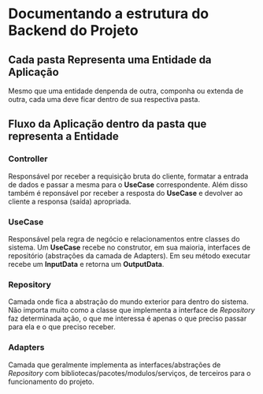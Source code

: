 # Documentando a estrutura do Backend do Projeto

## Cada pasta Representa uma Entidade da Aplicação

Mesmo que uma entidade denpenda de outra, componha ou extenda de outra, cada uma deve ficar dentro de sua respectiva pasta.

## Fluxo da Aplicação dentro da pasta que representa a Entidade

### Controller
Responsável por receber a requisição bruta do cliente, formatar a entrada de dados e passar a mesma para o **UseCase** correspondente. Além disso também é reponsável por receber a resposta do **UseCase** e devolver ao cliente a responsa (saída) apropriada.

### UseCase
Responsável pela regra de negócio e relacionamentos entre classes do sistema.
Um **UseCase** recebe no construtor, em sua maioria, interfaces de repositório (abstrações da camada de Adapters).
Em seu método executar recebe um **InputData** e retorna um **OutputData**.

### Repository
Camada onde fica a abstração do mundo exterior para dentro do sistema. Não importa muito como a classe que implementa a interface de *Repository* faz determinada ação, o que me interessa é apenas o que preciso passar para ela e o que preciso receber.

### Adapters
Camada que geralmente implementa as interfaces/abstrações de *Repository* com bibliotecas/pacotes/modulos/serviços, de terceiros para o funcionamento do projeto.